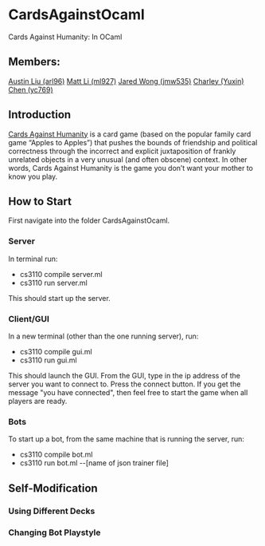 # CardsAgainstOcaml
Cards Against Humanity: In OCaml

## Members:
[Austin Liu (arl96)](https://github.com/aliu139)
[Matt Li (ml927)](https://github.com/MattLi96)
[Jared Wong (jmw535)](https://github.com/techlover10)
[Charley (Yuxin) Chen (yc769)](https://github.com/charleycyx)

## Introduction

[Cards Against Humanity](https://cardsagainsthumanity.com/) is a card game (based on the popular family card game “Apples to Apples”) that pushes the bounds of friendship and political correctness through the incorrect and explicit juxtaposition of frankly unrelated objects in a very unusual (and often obscene) context. In other words, Cards Against Humanity is the game you don’t want your mother to know you play.

## How to Start

First navigate into the folder CardsAgainstOcaml.

### Server

In terminal run:

* cs3110 compile server.ml
* cs3110 run server.ml

This should start up the server.

### Client/GUI

In a new terminal (other than the one running server), run:

* cs3110 compile gui.ml
* cs3110 run gui.ml

This should launch the GUI. From the GUI, type in the ip address of the server
you want to connect to. Press the connect button. If you get the message
"you have connected", then feel free to start the game when all players are ready.

### Bots

To start up a bot, from the same machine that is running the server, run:

* cs3110 compile bot.ml
* cs3110 run bot.ml --[name of json trainer file]

## Self-Modification
### Using Different Decks

### Changing Bot Playstyle
